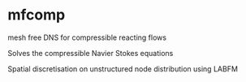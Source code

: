 # mfcomp
mesh free DNS for compressible reacting flows

Solves the compressible Navier Stokes equations

Spatial discretisation on unstructured node distribution using LABFM


